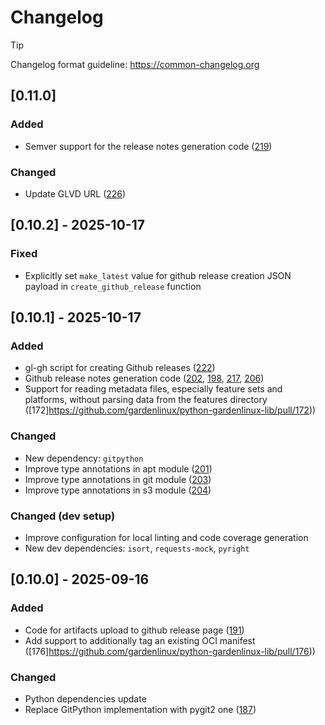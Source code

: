 # Changelog

> [!TIP]
> Changelog format guideline: https://common-changelog.org

## [0.11.0]

### Added

- Semver support for the release notes generation code ([219](https://github.com/gardenlinux/python-gardenlinux-lib/pull/219))

### Changed

- Update GLVD URL ([226](https://github.com/gardenlinux/python-gardenlinux-lib/pull/226))

## [0.10.2] - 2025-10-17

### Fixed

- Explicitly set `make_latest` value for github release creation JSON payload in `create_github_release` function

## [0.10.1] - 2025-10-17

### Added

- gl-gh script for creating Github releases ([222](https://github.com/gardenlinux/python-gardenlinux-lib/pull/222))
- Github release notes generation code ([202](https://github.com/gardenlinux/python-gardenlinux-lib/pull/202), [198](https://github.com/gardenlinux/python-gardenlinux-lib/pull/198), [217](https://github.com/gardenlinux/python-gardenlinux-lib/pull/217), [206](https://github.com/gardenlinux/python-gardenlinux-lib/pull/206))
- Support for reading metadata files, especially feature sets and platforms, without parsing data from the features directory ([172]https://github.com/gardenlinux/python-gardenlinux-lib/pull/172))

### Changed

- New dependency: `gitpython`
- Improve type annotations in apt module ([201](https://github.com/gardenlinux/python-gardenlinux-lib/pull/201))
- Improve type annotations in git module ([203](https://github.com/gardenlinux/python-gardenlinux-lib/pull/203))
- Improve type annotations in s3 module ([204](https://github.com/gardenlinux/python-gardenlinux-lib/pull/204))

### Changed (dev setup)

- Improve configuration for local linting and code coverage generation
- New dev dependencies: `isort`, `requests-mock`, `pyright`

## [0.10.0] - 2025-09-16

### Added

- Code for artifacts upload to github release page ([191](https://github.com/gardenlinux/python-gardenlinux-lib/pull/191))
- Add support to additionally tag an existing OCI manifest ([176]https://github.com/gardenlinux/python-gardenlinux-lib/pull/176))

### Changed

- Python dependencies update
- Replace GitPython implementation with pygit2 one ([187](https://github.com/gardenlinux/python-gardenlinux-lib/pull/187))
